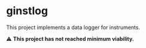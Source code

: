 # ginstlog
This project implements a data logger for instruments.

:warning: __This project has not reached minimum viability.__
